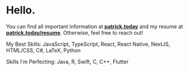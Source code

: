 # Hello.

You can find all important information at **[patrick.today](https://patrick.today)** and my resume at **[patrick.today/resume](https://patrick.today/resume)**. Otherwise, feel free to reach out!

My Best Skills: JavaScript, TypeScript, React, React Native, NextJS, HTML/CSS, C#, LaTeX, Python

Skills I'm Perfecting: Java, R, Swift, C, C++, Flutter
